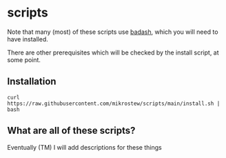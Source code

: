 # scripts

Note that many (most) of these scripts use [badash](https://github.com/mikrostew/badash), which you will need to have installed.

There are other prerequisites which will be checked by the install script, at some point.

## Installation

`curl https://raw.githubusercontent.com/mikrostew/scripts/main/install.sh | bash`

## What are all of these scripts?

Eventually (TM) I will add descriptions for these things
